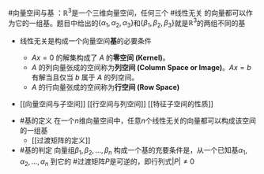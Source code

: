#向量空间与基 ：$\mathbb{R}^3$是一个三维向量空间，任何三个 #线性无关 的向量都可以作为它的一组基。题目中给出的$\{\alpha_1, \alpha_2, \alpha_3\}$和$\{\beta_1, \beta_2, \beta_3\}$就是$\mathbb{R}^3$的两组不同的基 
-  线性无关是构成一个向量空间**基**的必要条件 

    *   $Ax=0$ 的解集构成了 $A$ 的**零空间 (Kernel)**。
    *   $A$ 的列向量张成的空间称为**列空间 (Column Space or Image)**。$Ax=b$ 有解当且仅当 $b$ 属于 $A$ 的列空间。
    *   $A$ 的行向量张成的空间称为**行空间 (Row Space)**
*  [[向量空间与子空间]]  [[行空间与列空间]]  [[特征子空间的性质]]  
- #基的定义  在一个$n$维向量空间中，任意$n$个线性无关的向量都可以构成该空间的一组基  
	- [[过渡矩阵的定义]]
- #基的判定 向量组$\beta_1, \beta_2, \dots, \beta_n$ 构成一个基的充要条件是，从一个已知基$\alpha_1, \alpha_2, \dots, \alpha_n$ 到它的 #过渡矩阵$P$是可逆的，即行列式$|P| \neq 0$ 